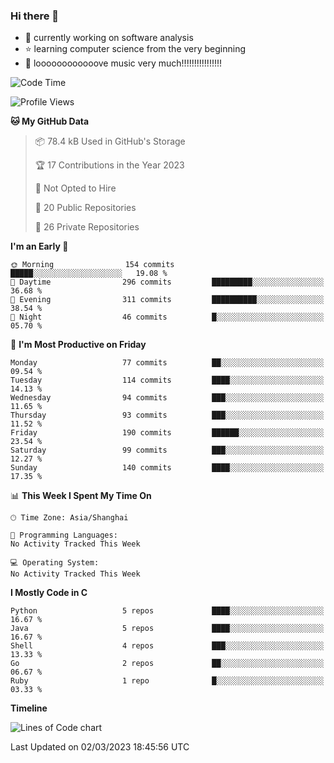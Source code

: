 ### Hi there 👋

<!--
**rbamb/rbamb** is a ✨ _special_ ✨ repository because its `README.md` (this file) appears on your GitHub profile.

Here are some ideas to get you started:

- 🔭 I’m currently working on ...
- 🌱 I’m currently learning ...
- 👯 I’m looking to collaborate on ...
- 🤔 I’m looking for help with ...
- 💬 Ask me about ...
- 📫 How to reach me: ...
- 😄 Pronouns: ...
- ⚡ Fun fact: ...
-->

* :rocket: currently working on software analysis
* :star: learning computer science from the very beginning
* :musical_note: loooooooooooove music very much!!!!!!!!!!!!!!!!

<!--START_SECTION:waka-->
![Code Time](http://img.shields.io/badge/Code%20Time-0%20secs-blue)

![Profile Views](http://img.shields.io/badge/Profile%20Views-1-blue)

**🐱 My GitHub Data** 

> 📦 78.4 kB Used in GitHub's Storage 
 > 
> 🏆 17 Contributions in the Year 2023
 > 
> 🚫 Not Opted to Hire
 > 
> 📜 20 Public Repositories 
 > 
> 🔑 26 Private Repositories 
 > 
**I'm an Early 🐤** 

```text
🌞 Morning                154 commits         █████░░░░░░░░░░░░░░░░░░░░   19.08 % 
🌆 Daytime                296 commits         █████████░░░░░░░░░░░░░░░░   36.68 % 
🌃 Evening                311 commits         ██████████░░░░░░░░░░░░░░░   38.54 % 
🌙 Night                  46 commits          █░░░░░░░░░░░░░░░░░░░░░░░░   05.70 % 
```
📅 **I'm Most Productive on Friday** 

```text
Monday                   77 commits          ██░░░░░░░░░░░░░░░░░░░░░░░   09.54 % 
Tuesday                  114 commits         ████░░░░░░░░░░░░░░░░░░░░░   14.13 % 
Wednesday                94 commits          ███░░░░░░░░░░░░░░░░░░░░░░   11.65 % 
Thursday                 93 commits          ███░░░░░░░░░░░░░░░░░░░░░░   11.52 % 
Friday                   190 commits         ██████░░░░░░░░░░░░░░░░░░░   23.54 % 
Saturday                 99 commits          ███░░░░░░░░░░░░░░░░░░░░░░   12.27 % 
Sunday                   140 commits         ████░░░░░░░░░░░░░░░░░░░░░   17.35 % 
```


📊 **This Week I Spent My Time On** 

```text
🕑︎ Time Zone: Asia/Shanghai

💬 Programming Languages: 
No Activity Tracked This Week

💻 Operating System: 
No Activity Tracked This Week
```

**I Mostly Code in C** 

```text
Python                   5 repos             ████░░░░░░░░░░░░░░░░░░░░░   16.67 % 
Java                     5 repos             ████░░░░░░░░░░░░░░░░░░░░░   16.67 % 
Shell                    4 repos             ███░░░░░░░░░░░░░░░░░░░░░░   13.33 % 
Go                       2 repos             ██░░░░░░░░░░░░░░░░░░░░░░░   06.67 % 
Ruby                     1 repo              █░░░░░░░░░░░░░░░░░░░░░░░░   03.33 % 
```



**Timeline**

![Lines of Code chart](https://raw.githubusercontent.com/rbamb/rbamb/main/assets/bar_graph.png)


 Last Updated on 02/03/2023 18:45:56 UTC
<!--END_SECTION:waka-->
